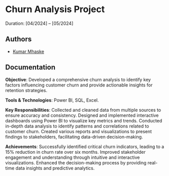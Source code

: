 
# Churn Analysis Project
Duration: [04/2024] – [05/2024]




## Authors

- [Kumar Mhaske](https://www.linkedin.com/in/kumar-mhaske)



## Documentation

**Objective**: Developed a comprehensive churn analysis to identify key factors influencing customer churn and provide actionable insights for retention strategies.

**Tools & Technologies**: Power BI, SQL, Excel.

**Key Responsibilities**:
Collected and cleaned data from multiple sources to ensure accuracy and consistency.
Designed and implemented interactive dashboards using Power BI to visualize key metrics and trends.
Conducted in-depth data analysis to identify patterns and correlations related to customer churn.
Created various reports and visualizations to present findings to stakeholders, facilitating data-driven decision-making.

**Achievements**:
Successfully identified critical churn indicators, leading to a 15% reduction in churn rate over six months.
Improved stakeholder engagement and understanding through intuitive and interactive visualizations.
Enhanced the decision-making process by providing real-time data insights and predictive analytics.


